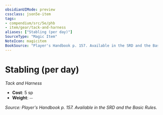 ```yaml
---
obsidianUIMode: preview
cssclass: json5e-item
tags:
- compendium/src/5e/phb
- item/gear/tack-and-harness
aliases: ["Stabling (per day)"]
SourceType: "Magic Item"
NoteIcon: magicitem
BookSource: "Player's Handbook p. 157. Available in the SRD and the Basic Rules."
---
```

# Stabling (per day)
*Tack and Harness*  

- **Cost**: 5 sp
- **Weight**: ⏤

*Source: Player's Handbook p. 157. Available in the SRD and the Basic Rules.*
